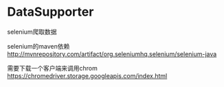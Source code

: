 # DataSupporter

selenium爬取数据<br>

selenium的maven依赖<br>
http://mvnrepository.com/artifact/org.seleniumhq.selenium/selenium-java<br>

需要下载一个客户端来调用chrom<br>
https://chromedriver.storage.googleapis.com/index.html<br>


